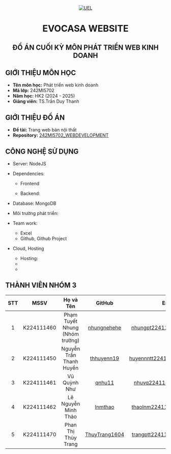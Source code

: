 <p align="center">
  <a href="https://www.uel.edu.vn/" title="Trường Đại học Kinh tế - Luật - ĐHQG HCM" >
    <img src="https://i.imgur.com/jTdznYS.jpeg" alt="UEL">
  </a>
</p>
<div align="center">

# EVOCASA WEBSITE

## ĐỒ ÁN CUỐI KỲ MÔN PHÁT TRIỂN WEB KINH DOANH
</div>

## GIỚI THIỆU MÔN HỌC

-    **Tên môn học:** Phát triển web kinh doanh
-    **Mã lớp:** 242MI5702
-    **Năm học:** HK2 (2024 - 2025)
-    **Giảng viên:** TS.Trần Duy Thanh


## GIỚI THIỆU ĐỒ ÁN

-    **Đề tài:** Trang web bán nội thất
-    **Repository:** [242MI5702_WEBDEVELOPMENT](https://github.com/thhuyenn19/242MI5702_WEBDEVELOPMENT)

## CÔNG NGHỆ SỬ DỤNG

- Server: NodeJS
- Dependencies:
  - Frontend

  - Backend:

- Database: MongoDB
- Môi trường phát triển:
- Team work:
  - Excel
  - Github, Github Project
- Cloud, Hosting
  - Hosting: 
  -
  - 
## THÀNH VIÊN NHÓM 3

| STT | MSSV       | Họ và Tên                        | GitHub                                      | Email                          |
|:---:|:---------:|:--------------------------------:|:--------------------------------------------:|:------------------------------:|
|  1  | K224111460 | Phạm Tuyết Nhung (Nhóm trưởng)  | [nhungnehehe](https://github.com/nhungnehehe) | nhungpt22411c@st.uel.edu.vn   |
|  2  | K224111450 | Nguyễn Trần Thanh Huyền        | [thhuyenn19](https://github.com/thhuyenn19) | huyennntt22411c@st.uel.edu.vn |
|  3  | K224111461 | Vũ Quỳnh Như                    | [qnhu11](https://github.com/qnhu11)         | nhuvq22411c@st.uel.edu.vn     |
|  4  | K224111462 | Lê Nguyễn Minh Thảo             | [lnmthao](https://github.com/lnmthao)       | thaolnm22411c@st.uel.edu.vn   |
|  5  | K224111470 | Phan Thị Thùy Trang             | [ThuyTrang1604](https://github.com/ThuyTrang1604) | trangptt22411c@st.uel.edu.vn |

